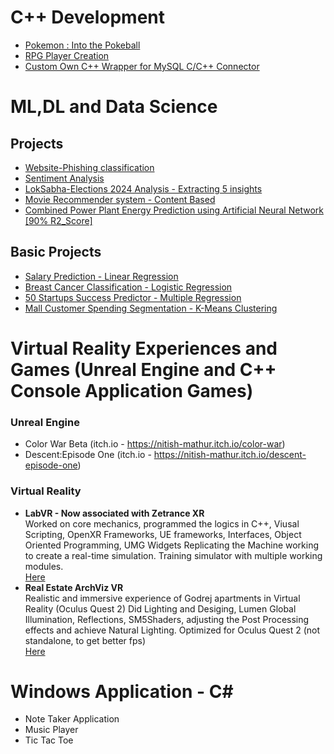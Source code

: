 # C++ Development
- [Pokemon : Into the Pokeball](https://github.com/mathur-nitish/Pokemon-Into-the-Pokeball)
- [RPG Player Creation](https://github.com/mathur-nitish/Projects/tree/main/Games/RPG%20Player%20Creation)
- [Custom Own C++ Wrapper for MySQL C/C++ Connector](https://github.com/mathur-nitish/Wrapper-for-MySQL---Structured-Query-Language)<br>

# ML,DL and Data Science

## Projects
- [Website-Phishing classification](https://github.com/mathur-nitish/Website-Phishing-Classification/tree/main)<br>
- [Sentiment Analysis](https://github.com/mathur-nitish/Sentiment-Analysis)
- [LokSabha-Elections 2024 Analysis - Extracting 5 insights](https://github.com/mathur-nitish/LokSabha-Elections-2024-Analysis)
- [Movie Recommender system - Content Based](https://github.com/mathur-nitish/Projects/blob/main/Machine%20Learning/Movie_Recommender_System.ipynb)
- [Combined Power Plant Energy Prediction using Artificial Neural Network [90% R2_Score]](https://github.com/mathur-nitish/Combined-Power-Plant-Energy-Prediction-ANN-)
  
## Basic Projects
- [Salary Prediction - Linear Regression](https://github.com/mathur-nitish/Projects/blob/main/Machine%20Learning/Salary%20Prediction.ipynb)<br>
- [Breast Cancer Classification - Logistic Regression](https://github.com/mathur-nitish/Projects/blob/main/Machine%20Learning/BreastCancerClassification.ipynb)<br>
- [50 Startups Success Predictor - Multiple Regression](https://github.com/mathur-nitish/Projects/blob/main/Machine%20Learning/50Startups_MultipleReg.ipynb)<br>
- [Mall Customer Spending Segmentation - K-Means Clustering](https://github.com/mathur-nitish/Projects/blob/main/Machine%20Learning/KNN_Clustering.ipynb)

# Virtual Reality Experiences and Games (Unreal Engine and C++ Console Application Games)
### Unreal Engine

- Color War Beta (itch.io - https://nitish-mathur.itch.io/color-war)
- Descent:Episode One (itch.io - https://nitish-mathur.itch.io/descent-episode-one)

### Virtual Reality
* **LabVR -  Now associated with Zetrance XR** <br>
Worked on core mechanics, programmed the logics in C++, Viusal Scripting, OpenXR Frameworks, UE frameworks, Interfaces, Object Oriented Programming, UMG Widgets
Replicating the Machine working to create a real-time simulation. Training simulator with multiple working modules. <br>
[Here](https://www.linkedin.com/posts/mathur-nitish_ev-batterytech-innovation-activity-7136608419909648385-4_44?utm_source=share&utm_medium=member_desktop)
* **Real Estate ArchViz VR** <br>
Realistic and immersive experience of Godrej apartments in Virtual Reality (Oculus Quest 2)
Did Lighting and Desiging, Lumen Global Illumination, Reflections, SM5Shaders, adjusting the Post Processing effects and achieve Natural Lighting.
Optimized for Oculus Quest 2 (not standalone, to get better fps) <br>
[Here](https://www.linkedin.com/posts/mathur-nitish_godrejproperties-unrealengine5-virtualrealityexperience-activity-7100340100076630017-vmlo?utm_source=share&utm_medium=member_desktop)


# Windows Application - C#
- Note Taker Application
- Music Player
- Tic Tac Toe
